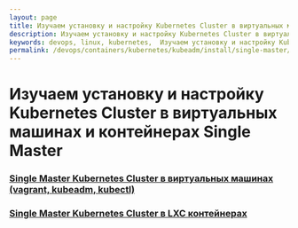 ```yaml
---
layout: page
title: Изучаем установку и настройку Kubernetes Cluster в виртуальных машинах и контейнерах Single Master
description: Изучаем установку и настройку Kubernetes Cluster в виртуальных машинах и контейнерах Single Master
keywords: devops, linux, kubernetes,  Изучаем установку и настройку Kubernetes Cluster в виртуальных машинах и контейнерах Single Master
permalink: /devops/containers/kubernetes/kubeadm/install/single-master/
---
```


# Изучаем установку и настройку Kubernetes Cluster в виртуальных машинах и контейнерах Single Master

### [Single Master Kubernetes Cluster в виртуальных машинах (vagrant, kubeadm, kubectl)](/devops/containers/kubernetes/kubeadm/install/single-master/vagrant-virtualbox/)

### [Single Master Kubernetes Cluster в LXC контейнерах](/devops/containers/kubernetes/kubeadm/install/single-master/lxc/)
